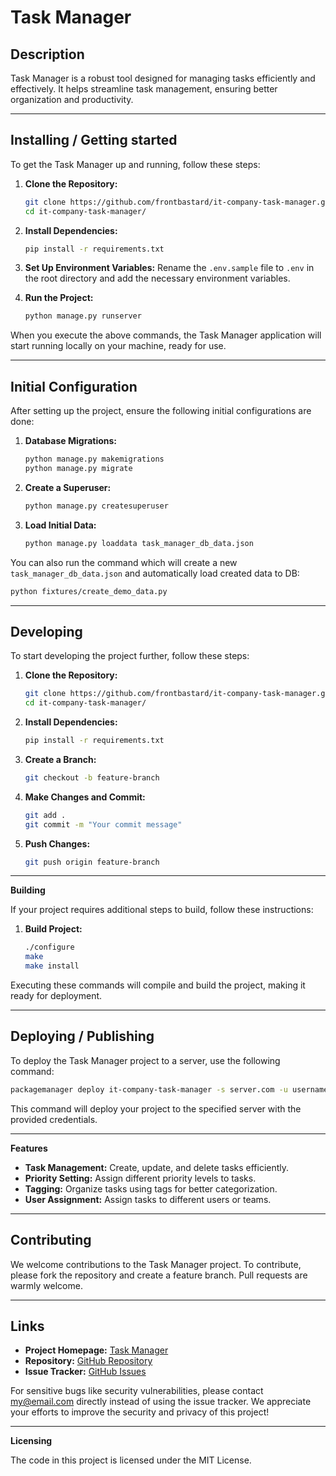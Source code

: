 # Task Manager

## Description

Task Manager is a robust tool designed for managing tasks efficiently and effectively. It helps streamline task management, ensuring better organization and productivity.

---

## Installing / Getting started

To get the Task Manager up and running, follow these steps:

1. **Clone the Repository:**
    ```bash
    git clone https://github.com/frontbastard/it-company-task-manager.git
    cd it-company-task-manager/
    ```

2. **Install Dependencies:**
    ```bash
    pip install -r requirements.txt
    ```

3. **Set Up Environment Variables:**
    Rename the `.env.sample` file to `.env` in the root directory and add the necessary environment variables.

4. **Run the Project:**
    ```bash
    python manage.py runserver
    ```

When you execute the above commands, the Task Manager application will start running locally on your machine, ready for use.

---

## Initial Configuration

After setting up the project, ensure the following initial configurations are done:

1. **Database Migrations:**
    ```bash
    python manage.py makemigrations
    python manage.py migrate
    ```

2. **Create a Superuser:**
    ```bash
    python manage.py createsuperuser
    ```

3. **Load Initial Data:**
    ```bash
    python manage.py loaddata task_manager_db_data.json
    ```

You can also run the command which will create a new `task_manager_db_data.json` and automatically load created data to DB:
```bash
python fixtures/create_demo_data.py
```
---

## Developing

To start developing the project further, follow these steps:

1. **Clone the Repository:**
    ```bash
    git clone https://github.com/frontbastard/it-company-task-manager.git
    cd it-company-task-manager/
    ```

2. **Install Dependencies:**
    ```bash
    pip install -r requirements.txt
    ```

3. **Create a Branch:**
    ```bash
    git checkout -b feature-branch
    ```

4. **Make Changes and Commit:**
    ```bash
    git add .
    git commit -m "Your commit message"
    ```

5. **Push Changes:**
    ```bash
    git push origin feature-branch
    ```

---

**Building**

If your project requires additional steps to build, follow these instructions:

1. **Build Project:**
    ```bash
    ./configure
    make
    make install
    ```

Executing these commands will compile and build the project, making it ready for deployment.

---

## Deploying / Publishing

To deploy the Task Manager project to a server, use the following command:

```bash
packagemanager deploy it-company-task-manager -s server.com -u username -p password
```

This command will deploy your project to the specified server with the provided credentials.

---

**Features**

- **Task Management:** Create, update, and delete tasks efficiently.
- **Priority Setting:** Assign different priority levels to tasks.
- **Tagging:** Organize tasks using tags for better categorization.
- **User Assignment:** Assign tasks to different users or teams.

---

## Contributing

We welcome contributions to the Task Manager project. To contribute, please fork the repository and create a feature branch. Pull requests are warmly welcome.

---

## Links

- **Project Homepage:** [Task Manager](https://github.com/frontbastard/it-company-task-manager.git/)
- **Repository:** [GitHub Repository](https://github.com/frontbastard/it-company-task-manager.git/)
- **Issue Tracker:** [GitHub Issues](https://github.com/frontbastard/it-company-task-manager.git/issues)

For sensitive bugs like security vulnerabilities, please contact [my@email.com](mailto:my@email.com) directly instead of using the issue tracker. We appreciate your efforts to improve the security and privacy of this project!

---

**Licensing**

The code in this project is licensed under the MIT License.